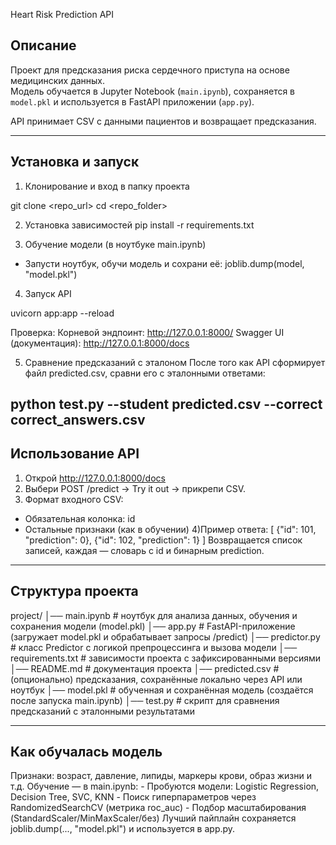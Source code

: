 Heart Risk Prediction API

## Описание
Проект для предсказания риска сердечного приступа на основе медицинских данных.  
Модель обучается в Jupyter Notebook (`main.ipynb`), сохраняется в `model.pkl` и используется в FastAPI приложении (`app.py`).  

API принимает CSV с данными пациентов и возвращает предсказания.

----------------------
## Установка и запуск 

1) Клонирование и вход в папку проекта

git clone <repo_url>
cd <repo_folder>

2) Установка зависимостей
pip install -r requirements.txt

3) Обучение модели (в ноутбуке main.ipynb)
 - Запусти ноутбук, обучи модель и сохрани её:
 joblib.dump(model, "model.pkl")

4) Запуск API

uvicorn app:app --reload

Проверка:
Корневой эндпоинт: http://127.0.0.1:8000/
Swagger UI (документация): http://127.0.0.1:8000/docs

5) Сравнение предсказаний с эталоном
После того как API сформирует файл predicted.csv, сравни его с эталонными ответами:

python test.py --student predicted.csv --correct correct_answers.csv
----------------------
## Использование API

1) Открой http://127.0.0.1:8000/docs
2) Выбери POST /predict → Try it out → прикрепи CSV.
3) Формат входного CSV:
 - Обязательная колонка: id
 - Остальные признаки (как в обучении)
4)Пример ответа:
    [
      {"id": 101, "prediction": 0},
      {"id": 102, "prediction": 1}
    ]
Возвращается список записей, каждая — словарь с id и бинарным prediction.

----------------------
## Структура проекта
project/
│── main.ipynb        # ноутбук для анализа данных, обучения и сохранения модели (model.pkl)
│── app.py            # FastAPI-приложение (загружает model.pkl и обрабатывает запросы /predict)
│── predictor.py      # класс Predictor с логикой препроцессинга и вызова модели
│── requirements.txt  # зависимости проекта с зафиксированными версиями
│── README.md         # документация проекта
│── predicted.csv     # (опционально) предсказания, сохранённые локально через API или ноутбук
│── model.pkl         # обученная и сохранённая модель (создаётся после запуска main.ipynb)
│── test.py           # скрипт для сравнения предсказаний с эталонными результатами

----------------------
## Как обучалась модель
Признаки: возраст, давление, липиды, маркеры крови, образ жизни и т.д.
Обучение — в main.ipynb:
    - Пробуются модели: Logistic Regression, Decision Tree, SVC, KNN
    - Поиск гиперпараметров через RandomizedSearchCV (метрика roc_auc)
    - Подбор масштабирования (StandardScaler/MinMaxScaler/без)
Лучший пайплайн сохраняется joblib.dump(..., "model.pkl") и используется в app.py.
